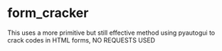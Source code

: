 # form_cracker
 This uses a more primitive but still effective method using pyautogui to crack codes in HTML forms, NO REQUESTS USED
